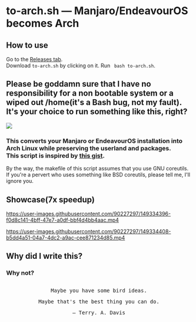 # to-arch.sh — Manjaro/EndeavourOS becomes Arch
## How to use
Go to the <a href="https://github.com/kskeigrshi/to-arch.sh/releases/latest">Releases tab</a>.
<br>Download <code>to-arch.sh</code> by clicking on it.
Run
<code>
bash to-arch.sh</code>.

## Please be goddamn sure that I have no responsibility for a non bootable system or a wiped out /home(it's a Bash bug, not my fault). It's your choice to run something like this, right?
![](https://img.shields.io/github/downloads/kskeigrshi/to-arch.sh/total)<br>
### This converts your Manjaro or EndeavourOS installation into Arch Linux while preserving the userland and packages.<br>This script is inspired by [this gist](https://gist.github.com/mariuszkurek/bff8a821076f5406b15fe9be528957b6/).<br>
By the way, the makefile of this script assumes that you use GNU coreutils. If you're a pervert who uses something like BSD coreutils, please tell me, I'll ignore you.

## Showcase(7x speedup)

https://user-images.githubusercontent.com/90227297/149334396-f0d8c141-4bff-47e7-a0df-bbf4d4bb4aac.mp4

https://user-images.githubusercontent.com/90227297/149334408-b5dd4a51-04a7-4dc2-a9ac-cee871234d85.mp4

## Why did I write this?

### Why not?

<h2></h2>
<div align=center>
<samp>
Maybe you have some bird ideas.

Maybe that's the best thing you can do.

 — Terry. A. Davis
</samp></div>
